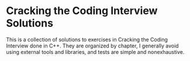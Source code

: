 # Cracking the Coding Interview Solutions

This is a collection of solutions to exercises in Cracking the Coding Interview done in C++. They are organized by chapter, I generally avoid using external tools and libraries, and tests are simple and nonexhaustive.

